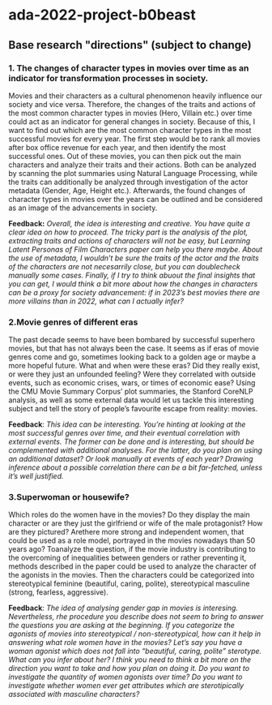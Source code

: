 # ada-2022-project-b0beast

## Base research "directions" (subject to change)
### 1. The changes of character types in movies over time as an indicator for transformation processes in society.
Movies and their characters as a cultural phenomenon heavily influence our society and vice versa. Therefore, the changes of the traits and actions of the most common character types in movies (Hero, Villain etc.) over time could act as an indicator for general changes in society. Because of this, I want to find out which are the most common character types in the most successful movies for every year. The first step would be to rank all movies after box office revenue for each year, and then identify the most successful ones. Out of these movies, you can then pick out the main characters and analyze their traits and their actions. Both can be analyzed by scanning the plot summaries using Natural Language Processing, while the traits can additionally be analyzed through investigation of the actor metadata (Gender, Age, Height etc.). Afterwards, the found changes of character types in movies over the years can be outlined and be considered as an image of the advancements in society.

**Feedback:** _Overall, the idea is interesting and creative. You have quite a clear idea on how to proceed. The tricky part is the analysis of the plot, extracting traits and actions of characters will not be easy, but Learning Latent Personas of Film Characters paper can help you there maybe. About the use of metadata, I wouldn’t be sure the traits of the actor and the traits of the characters are not necesarrily close, but you can doublecheck manually some cases. Finally, if I try to think abuout the final insights that you can get, I would think a bit more about how the changes in characters can be a proxy for society advancement: if in 2023’s best movies there are more villains than in 2022, what can I actually infer?_
 
### 2.Movie genres of different eras 
The past decade seems to have been bombared by successful superhero movies, but that has not always been the case. It seems as if eras of movie genres come and go, sometimes looking back to a golden age or maybe a more hopeful future. What and when were these eras? Did they really exist, or were they just an unfounded feeling? Were they correlated with outside events, such as economic crises, wars, or times of economic ease? Using the CMU Movie Summary Corpus’ plot summaries, the Stanford CoreNLP analysis, as well as some external data would let us tackle this interesting subject and tell the story of people’s favourite escape from reality: movies.

**Feedback**: _This idea can be interesting. You’re hinting at looking at the most successful genres over time, and their eventual correlation with external events. The former can be done and is interesting, but should be complemented with additional analyses. For the latter, do you plan on using an additional dataset? Or look manually at events of each year? Drawing inference about a possible correlation there can be a bit far-fetched, unless it’s well justified._

### 3.Superwoman or housewife?
Which roles do the women have in the movies? Do they display the main character or are they just the girlfriend or wife of the male protagonist? How are they pictured? Arethere more strong and independent women, that could be used as a role model, portrayed in the movies nowadays than 50 years ago? Toanalyze the question, if the movie industry is contributing to the overcoming of inequalities between genders or rather preventing it, methods described in the paper could be used to analyze the character of the agonists in the movies. Then the characters could be categorized into stereotypical feminine (beautiful, caring, polite), stereotypical masculine (strong, fearless, aggressive).

**Feedback**: _The idea of analysing gender gap in movies is interesing. Nevertheless, rhe procedure you describe does not seem to bring to answer the questions you are asking at the beginning. If you categorize the agonists of movies into stereotypical / non-stereotypical, how can it help in answering what role women have in the movies? Let’s say you have a woman agonist which does not fall into “beautiful, caring, polite” sterotype. What can you infer about her? I think you need to think a bit more on the direction you want to take and how you plan on doing it. Do you want to investigate the quantity of women agonists over time? Do you want to investigate whether women ever get attributes which are sterotipically associated with masculine characters?_
